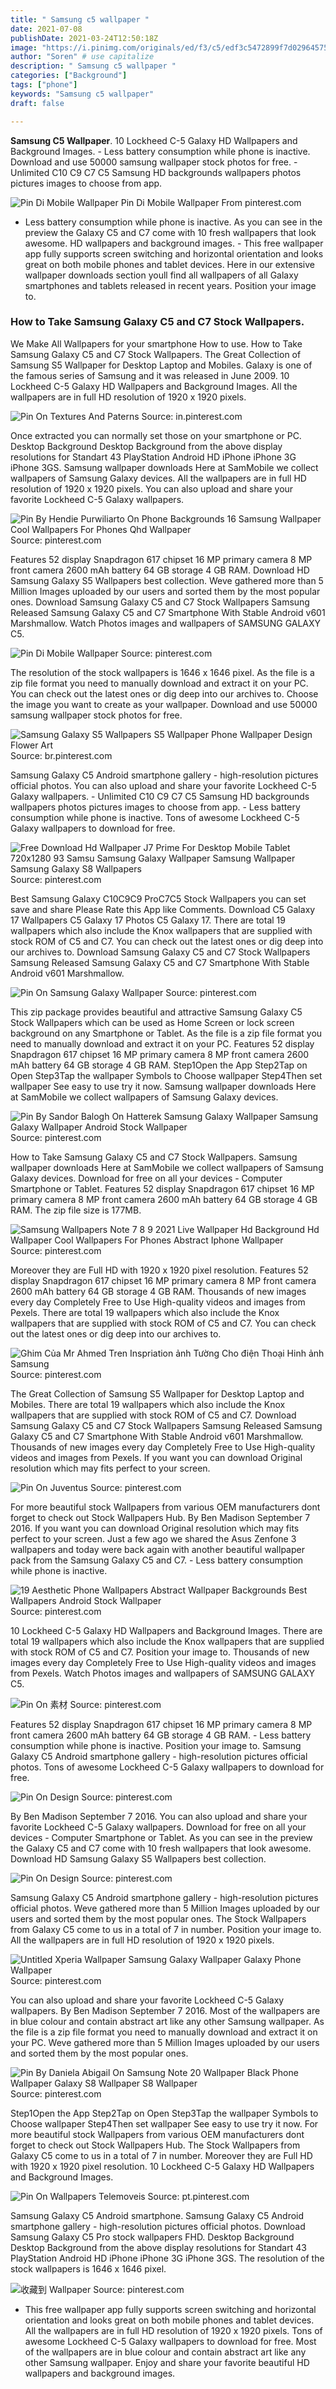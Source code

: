 ```yaml
---
title: " Samsung c5 wallpaper "
date: 2021-07-08
publishDate: 2021-03-24T12:50:18Z
image: "https://i.pinimg.com/originals/ed/f3/c5/edf3c5472899f7d02964575d421ccdc5.jpg"
author: "Soren" # use capitalize
description: " Samsung c5 wallpaper "
categories: ["Background"]
tags: ["phone"]
keywords: "Samsung c5 wallpaper"
draft: false

---
```



**Samsung C5 Wallpaper**. 10 Lockheed C-5 Galaxy HD Wallpapers and Background Images. - Less battery consumption while phone is inactive. Download and use 50000 samsung wallpaper stock photos for free. - Unlimited C10 C9 C7 C5 Samsung HD backgrounds wallpapers photos pictures images to choose from app.

![Pin Di Mobile Wallpaper](https://i.pinimg.com/564x/93/c5/dc/93c5dc46b7c98c355dc9a9433e441747.jpg "Pin Di Mobile Wallpaper")
Pin Di Mobile Wallpaper From pinterest.com


- Less battery consumption while phone is inactive. As you can see in the preview the Galaxy C5 and C7 come with 10 fresh wallpapers that look awesome. HD wallpapers and background images. - This free wallpaper app fully supports screen switching and horizontal orientation and looks great on both mobile phones and tablet devices. Here in our extensive wallpaper downloads section youll find all wallpapers of all Galaxy smartphones and tablets released in recent years. Position your image to.

### How to Take Samsung Galaxy C5 and C7 Stock Wallpapers.

We Make All Wallpapers for your smartphone How to use. How to Take Samsung Galaxy C5 and C7 Stock Wallpapers. The Great Collection of Samsung S5 Wallpaper for Desktop Laptop and Mobiles. Galaxy is one of the famous series of Samsung and it was released in June 2009. 10 Lockheed C-5 Galaxy HD Wallpapers and Background Images. All the wallpapers are in full HD resolution of 1920 x 1920 pixels.


![Pin On Textures And Paterns](https://i.pinimg.com/originals/b1/07/c5/b107c5a3a97604f085e32d0cd73bcd4e.jpg "Pin On Textures And Paterns")
Source: in.pinterest.com

Once extracted you can normally set those on your smartphone or PC. Desktop Background Desktop Background from the above display resolutions for Standart 43 PlayStation Android HD iPhone iPhone 3G iPhone 3GS. Samsung wallpaper downloads Here at SamMobile we collect wallpapers of Samsung Galaxy devices. All the wallpapers are in full HD resolution of 1920 x 1920 pixels. You can also upload and share your favorite Lockheed C-5 Galaxy wallpapers.

![Pin By Hendie Purwiliarto On Phone Backgrounds 16 Samsung Wallpaper Cool Wallpapers For Phones Qhd Wallpaper](https://i.pinimg.com/originals/c5/6d/4f/c56d4ff4f87af9f3e5424a948ac7f7eb.jpg "Pin By Hendie Purwiliarto On Phone Backgrounds 16 Samsung Wallpaper Cool Wallpapers For Phones Qhd Wallpaper")
Source: pinterest.com

Features 52 display Snapdragon 617 chipset 16 MP primary camera 8 MP front camera 2600 mAh battery 64 GB storage 4 GB RAM. Download HD Samsung Galaxy S5 Wallpapers best collection. Weve gathered more than 5 Million Images uploaded by our users and sorted them by the most popular ones. Download Samsung Galaxy C5 and C7 Stock Wallpapers Samsung Released Samsung Galaxy C5 and C7 Smartphone With Stable Android v601 Marshmallow. Watch Photos images and wallpapers of SAMSUNG GALAXY C5.

![Pin Di Mobile Wallpaper](https://i.pinimg.com/564x/93/c5/dc/93c5dc46b7c98c355dc9a9433e441747.jpg "Pin Di Mobile Wallpaper")
Source: pinterest.com

The resolution of the stock wallpapers is 1646 x 1646 pixel. As the file is a zip file format you need to manually download and extract it on your PC. You can check out the latest ones or dig deep into our archives to. Choose the image you want to create as your wallpaper. Download and use 50000 samsung wallpaper stock photos for free.

![Samsung Galaxy S5 Wallpapers S5 Wallpaper Phone Wallpaper Design Flower Art](https://i.pinimg.com/originals/c5/f4/a5/c5f4a57ecf5eeded6566c25449894511.jpg "Samsung Galaxy S5 Wallpapers S5 Wallpaper Phone Wallpaper Design Flower Art")
Source: br.pinterest.com

Samsung Galaxy C5 Android smartphone gallery - high-resolution pictures official photos. You can also upload and share your favorite Lockheed C-5 Galaxy wallpapers. - Unlimited C10 C9 C7 C5 Samsung HD backgrounds wallpapers photos pictures images to choose from app. - Less battery consumption while phone is inactive. Tons of awesome Lockheed C-5 Galaxy wallpapers to download for free.

![Free Download Hd Wallpaper J7 Prime For Desktop Mobile Tablet 720x1280 93 Samsu Samsung Galaxy Wallpaper Samsung Wallpaper Samsung Galaxy S8 Wallpapers](https://i.pinimg.com/originals/c5/19/9c/c5199c9cf264ab00b4466e710f5c49a4.jpg "Free Download Hd Wallpaper J7 Prime For Desktop Mobile Tablet 720x1280 93 Samsu Samsung Galaxy Wallpaper Samsung Wallpaper Samsung Galaxy S8 Wallpapers")
Source: pinterest.com

Best Samsung Galaxy C10C9C9 ProC7C5 Stock Wallpapers you can set save and share Please Rate this App like Comments. Download C5 Galaxy 17 Wallpapers C5 Galaxy 17 Photos C5 Galaxy 17. There are total 19 wallpapers which also include the Knox wallpapers that are supplied with stock ROM of C5 and C7. You can check out the latest ones or dig deep into our archives to. Download Samsung Galaxy C5 and C7 Stock Wallpapers Samsung Released Samsung Galaxy C5 and C7 Smartphone With Stable Android v601 Marshmallow.

![Pin On Samsung Galaxy Wallpaper](https://i.pinimg.com/474x/d8/76/c5/d876c514cfd9fcb248ec9b147b50d19e.jpg "Pin On Samsung Galaxy Wallpaper")
Source: pinterest.com

This zip package provides beautiful and attractive Samsung Galaxy C5 Stock Wallpapers which can be used as Home Screen or lock screen background on any Smartphone or Tablet. As the file is a zip file format you need to manually download and extract it on your PC. Features 52 display Snapdragon 617 chipset 16 MP primary camera 8 MP front camera 2600 mAh battery 64 GB storage 4 GB RAM. Step1Open the App Step2Tap on Open Step3Tap the wallpaper Symbols to Choose wallpaper Step4Then set wallpaper See easy to use try it now. Samsung wallpaper downloads Here at SamMobile we collect wallpapers of Samsung Galaxy devices.

![Pin By Sandor Balogh On Hatterek Samsung Galaxy Wallpaper Samsung Galaxy Wallpaper Android Stock Wallpaper](https://i.pinimg.com/474x/01/c5/1e/01c51e498ef41063cd5052a45abc9d28.jpg "Pin By Sandor Balogh On Hatterek Samsung Galaxy Wallpaper Samsung Galaxy Wallpaper Android Stock Wallpaper")
Source: pinterest.com

How to Take Samsung Galaxy C5 and C7 Stock Wallpapers. Samsung wallpaper downloads Here at SamMobile we collect wallpapers of Samsung Galaxy devices. Download for free on all your devices - Computer Smartphone or Tablet. Features 52 display Snapdragon 617 chipset 16 MP primary camera 8 MP front camera 2600 mAh battery 64 GB storage 4 GB RAM. The zip file size is 177MB.

![Samsung Wallpapers Note 7 8 9 2021 Live Wallpaper Hd Background Hd Wallpaper Cool Wallpapers For Phones Abstract Iphone Wallpaper](https://i.pinimg.com/originals/c5/10/a2/c510a2ef9ec112297e48cf732919f570.jpg "Samsung Wallpapers Note 7 8 9 2021 Live Wallpaper Hd Background Hd Wallpaper Cool Wallpapers For Phones Abstract Iphone Wallpaper")
Source: pinterest.com

Moreover they are Full HD with 1920 x 1920 pixel resolution. Features 52 display Snapdragon 617 chipset 16 MP primary camera 8 MP front camera 2600 mAh battery 64 GB storage 4 GB RAM. Thousands of new images every day Completely Free to Use High-quality videos and images from Pexels. There are total 19 wallpapers which also include the Knox wallpapers that are supplied with stock ROM of C5 and C7. You can check out the latest ones or dig deep into our archives to.

![Ghim Của Mr Ahmed Tren Inspriation ảnh Tường Cho điện Thoại Hinh ảnh Samsung](https://i.pinimg.com/originals/8b/4b/c5/8b4bc547d0228e8e29c5d05060d0ef32.jpg "Ghim Của Mr Ahmed Tren Inspriation ảnh Tường Cho điện Thoại Hinh ảnh Samsung")
Source: pinterest.com

The Great Collection of Samsung S5 Wallpaper for Desktop Laptop and Mobiles. There are total 19 wallpapers which also include the Knox wallpapers that are supplied with stock ROM of C5 and C7. Download Samsung Galaxy C5 and C7 Stock Wallpapers Samsung Released Samsung Galaxy C5 and C7 Smartphone With Stable Android v601 Marshmallow. Thousands of new images every day Completely Free to Use High-quality videos and images from Pexels. If you want you can download Original resolution which may fits perfect to your screen.

![Pin On Juventus](https://i.pinimg.com/564x/f8/c5/91/f8c5912d6409d9f241ea2d72c5a09536.jpg "Pin On Juventus")
Source: pinterest.com

For more beautiful stock Wallpapers from various OEM manufacturers dont forget to check out Stock Wallpapers Hub. By Ben Madison September 7 2016. If you want you can download Original resolution which may fits perfect to your screen. Just a few ago we shared the Asus Zenfone 3 wallpapers and today were back again with another beautiful wallpaper pack from the Samsung Galaxy C5 and C7. - Less battery consumption while phone is inactive.

![19 Aesthetic Phone Wallpapers Abstract Wallpaper Backgrounds Best Wallpapers Android Stock Wallpaper](https://i.pinimg.com/736x/c2/c5/b9/c2c5b93db1b03ad5cc21e7413703322f.jpg "19 Aesthetic Phone Wallpapers Abstract Wallpaper Backgrounds Best Wallpapers Android Stock Wallpaper")
Source: pinterest.com

10 Lockheed C-5 Galaxy HD Wallpapers and Background Images. There are total 19 wallpapers which also include the Knox wallpapers that are supplied with stock ROM of C5 and C7. Position your image to. Thousands of new images every day Completely Free to Use High-quality videos and images from Pexels. Watch Photos images and wallpapers of SAMSUNG GALAXY C5.

![Pin On 素材](https://i.pinimg.com/originals/8f/c5/90/8fc5909448e5765c7eaf249e5c1386a9.jpg "Pin On 素材")
Source: pinterest.com

Features 52 display Snapdragon 617 chipset 16 MP primary camera 8 MP front camera 2600 mAh battery 64 GB storage 4 GB RAM. - Less battery consumption while phone is inactive. Position your image to. Samsung Galaxy C5 Android smartphone gallery - high-resolution pictures official photos. Tons of awesome Lockheed C-5 Galaxy wallpapers to download for free.

![Pin On Design](https://i.pinimg.com/originals/d1/7a/c5/d17ac51a8006def19c630719e2057414.png "Pin On Design")
Source: pinterest.com

By Ben Madison September 7 2016. You can also upload and share your favorite Lockheed C-5 Galaxy wallpapers. Download for free on all your devices - Computer Smartphone or Tablet. As you can see in the preview the Galaxy C5 and C7 come with 10 fresh wallpapers that look awesome. Download HD Samsung Galaxy S5 Wallpapers best collection.

![Pin On Design](https://i.pinimg.com/736x/9e/c5/9d/9ec59daebb01aabdd692efc2ed7d5896.jpg "Pin On Design")
Source: pinterest.com

Samsung Galaxy C5 Android smartphone gallery - high-resolution pictures official photos. Weve gathered more than 5 Million Images uploaded by our users and sorted them by the most popular ones. The Stock Wallpapers from Galaxy C5 come to us in a total of 7 in number. Position your image to. All the wallpapers are in full HD resolution of 1920 x 1920 pixels.

![Untitled Xperia Wallpaper Samsung Galaxy Wallpaper Galaxy Phone Wallpaper](https://i.pinimg.com/736x/31/13/c5/3113c5fddfea18720e00ccde05989efe.jpg "Untitled Xperia Wallpaper Samsung Galaxy Wallpaper Galaxy Phone Wallpaper")
Source: pinterest.com

You can also upload and share your favorite Lockheed C-5 Galaxy wallpapers. By Ben Madison September 7 2016. Most of the wallpapers are in blue colour and contain abstract art like any other Samsung wallpaper. As the file is a zip file format you need to manually download and extract it on your PC. Weve gathered more than 5 Million Images uploaded by our users and sorted them by the most popular ones.

![Pin By Daniela Abigail On Samsung Note 20 Wallpaper Black Phone Wallpaper Galaxy S8 Wallpaper S8 Wallpaper](https://i.pinimg.com/originals/78/11/c5/7811c546d4be84c17e2162994d2b3958.jpg "Pin By Daniela Abigail On Samsung Note 20 Wallpaper Black Phone Wallpaper Galaxy S8 Wallpaper S8 Wallpaper")
Source: pinterest.com

Step1Open the App Step2Tap on Open Step3Tap the wallpaper Symbols to Choose wallpaper Step4Then set wallpaper See easy to use try it now. For more beautiful stock Wallpapers from various OEM manufacturers dont forget to check out Stock Wallpapers Hub. The Stock Wallpapers from Galaxy C5 come to us in a total of 7 in number. Moreover they are Full HD with 1920 x 1920 pixel resolution. 10 Lockheed C-5 Galaxy HD Wallpapers and Background Images.

![Pin On Wallpapers Telemoveis](https://i.pinimg.com/originals/5c/63/c5/5c63c5118faffc935e18f91a282360ae.jpg "Pin On Wallpapers Telemoveis")
Source: pt.pinterest.com

Samsung Galaxy C5 Android smartphone. Samsung Galaxy C5 Android smartphone gallery - high-resolution pictures official photos. Download Samsung Galaxy C5 Pro stock wallpapers FHD. Desktop Background Desktop Background from the above display resolutions for Standart 43 PlayStation Android HD iPhone iPhone 3G iPhone 3GS. The resolution of the stock wallpapers is 1646 x 1646 pixel.

![收藏到 Wallpaper](https://i.pinimg.com/originals/ed/f3/c5/edf3c5472899f7d02964575d421ccdc5.jpg "收藏到 Wallpaper")
Source: pinterest.com

- This free wallpaper app fully supports screen switching and horizontal orientation and looks great on both mobile phones and tablet devices. All the wallpapers are in full HD resolution of 1920 x 1920 pixels. Tons of awesome Lockheed C-5 Galaxy wallpapers to download for free. Most of the wallpapers are in blue colour and contain abstract art like any other Samsung wallpaper. Enjoy and share your favorite beautiful HD wallpapers and background images.


